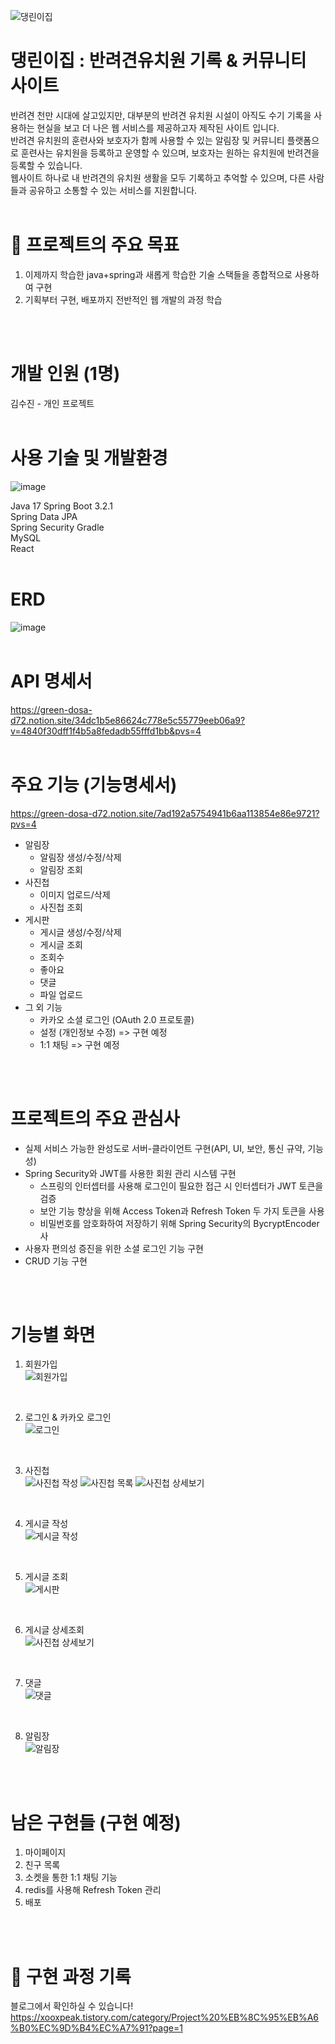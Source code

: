 
![댕린이집](https://github.com/xooxpeak/Spring_Puppy/assets/136714432/2a5c1f2b-a063-4778-b458-65f5f7802b81)

# 댕린이집 : 반려견유치원 기록 & 커뮤니티 사이트

반려견 천만 시대에 살고있지만, 대부분의 반려견 유치원 시설이 아직도 수기 기록을 사용하는 현실을 보고 더 나은 웹 서비스를 제공하고자 제작된 사이트 입니다.<br>
반려견 유치원의 훈련사와 보호자가 함께 사용할 수 있는 알림장 및 커뮤니티 플랫폼으로 훈련사는 유치원을 등록하고 운영할 수 있으며, 보호자는 원하는 유치원에 반려견을 등록할 수 있습니다. <br>
웹사이트 하나로 내 반려견의 유치원 생활을 모두 기록하고 추억할 수 있으며, 다른 사람들과 공유하고 소통할 수 있는 서비스를 지원합니다.
<br>
<br>

# 🥇 프로젝트의 주요 목표
1. 이제까지 학습한 java+spring과 새롭게 학습한 기술 스택들을 종합적으로 사용하여 구현
2. 기획부터 구현, 배포까지 전반적인 웹 개발의 과정 학습
<br>
<br>

# 개발 인원 (1명)
김수진 - 개인 프로젝트
<br>
<br>

# 사용 기술 및 개발환경
![image](https://github.com/xooxpeak/Spring_Puppy/assets/136714432/27ebf86a-9ade-4b55-9cab-a409e9fc6486)

Java 17
Spring Boot 3.2.1 <br>
Spring Data JPA <br>
Spring Security
Gradle <br>
MySQL <br>
React
<br>
<br>

# ERD
![image](https://github.com/xooxpeak/Spring_Puppy/assets/136714432/91ebbeea-552b-401a-bbd8-8f1adce4412d)
<br>
<br>

# API 명세서
https://green-dosa-d72.notion.site/34dc1b5e86624c778e5c55779eeb06a9?v=4840f30dff1f4b5a8fedadb55fffd1bb&pvs=4
<br>
<br>

# 주요 기능 (기능명세서)
https://green-dosa-d72.notion.site/7ad192a5754941b6aa113854e86e9721?pvs=4 
 <br>
- 알림장 <br>
    - 알림장 생성/수정/삭제
    - 알림장 조회
- 사진첩
    - 이미지 업로드/삭제
    - 사진첩 조회
- 게시판
    - 게시글 생성/수정/삭제
    - 게시글 조회
    - 조회수
    - 좋아요
    - 댓글
    - 파일 업로드
- 그 외 기능
    - 카카오 소셜 로그인 (OAuth 2.0 프로토콜)
    - 설정 (개인정보 수정) => 구현 예정
    - 1:1 채팅 => 구현 예정
<br>
<br>

# 프로젝트의 주요 관심사
- 실제 서비스 가능한 완성도로 서버-클라이언트 구현(API, UI, 보안, 통신 규약, 기능성)
- Spring Security와 JWT를 사용한 회원 관리 시스템 구현
    - 스프링의 인터셉터를 사용해 로그인이 필요한 접근 시 인터셉터가 JWT 토큰을 검증
    - 보안 기능 향상을 위해 Access Token과 Refresh Token 두 가지 토큰을 사용
    - 비밀번호를 암호화하여 저장하기 위해 Spring Security의 BycryptEncoder 사
- 사용자 편의성 증진을 위한 소셜 로그인 기능 구현
- CRUD 기능 구현
<br>
<br>

# 기능별 화면
1. 회원가입 <br>
![회원가입](https://github.com/xooxpeak/Spring_Puppy/assets/136714432/ab130237-6470-444b-aa6f-fe3bbb5ed8c3)
<br>

2. 로그인 & 카카오 로그인 <br>
![로그인](https://github.com/xooxpeak/Spring_Puppy/assets/136714432/02963cf8-b5fa-4a11-91b9-d91ac67cac14)
<br>

3. 사진첩 <br>
![사진첩 작성](https://github.com/xooxpeak/Spring_Puppy/assets/136714432/5c28a242-ff3c-41ea-b222-0030d7d69723)
![사진첩 목록](https://github.com/xooxpeak/Spring_Puppy/assets/136714432/2cc1a49b-edd5-46d5-a4e8-55485f95274a)
![사진첩 상세보기](https://github.com/xooxpeak/Spring_Puppy/assets/136714432/d99cd895-77f2-41a1-bc4b-2906c0dc9bf4)

<br>

4. 게시글 작성 <br>
![게시글 작성](https://github.com/xooxpeak/Spring_Puppy/assets/136714432/295f3b2c-1ed2-4398-abee-8847e7824902)
<br>

5. 게시글 조회 <br>
![게시판](https://github.com/xooxpeak/Spring_Puppy/assets/136714432/32d5f6ac-009a-469b-a417-d39fdb639d60)
<br>

6. 게시글 상세조회 <br>
![사진첩 상세보기](https://github.com/xooxpeak/Spring_Puppy/assets/136714432/ec86456a-24a1-4355-8df9-9b7a7b604db8)
<br>

7. 댓글 <br>
![댓글](https://github.com/xooxpeak/Spring_Puppy/assets/136714432/2ad3002b-6028-4801-b1aa-4ff320678f56)
<br>

8. 알림장 <br>
![알림장](https://github.com/xooxpeak/Spring_Puppy/assets/136714432/bef434d7-bd1c-4d09-b56a-d2eaae1f1be4)

<br>
<br>

# 남은 구현들 (구현 예정)
1. 마이페이지
2. 친구 목록
3. 소켓을 통한 1:1 채팅 기능
4. redis를 사용해 Refresh Token 관리
5. 배포
<br>
<br>

# 📝 구현 과정 기록
블로그에서 확인하실 수 있습니다!<br>
https://xooxpeak.tistory.com/category/Project%20%EB%8C%95%EB%A6%B0%EC%9D%B4%EC%A7%91?page=1











  

